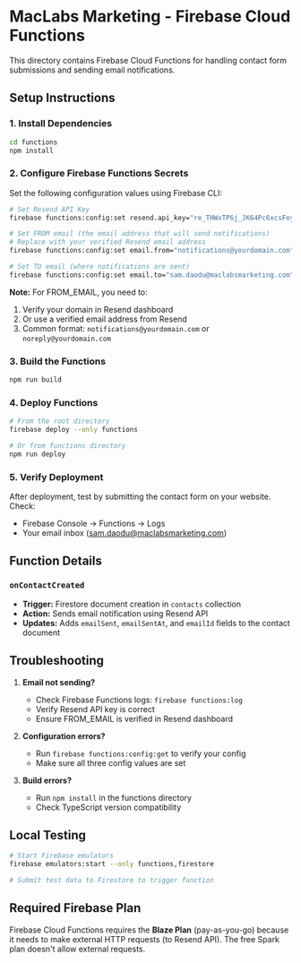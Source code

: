 # MacLabs Marketing - Firebase Cloud Functions

This directory contains Firebase Cloud Functions for handling contact form submissions and sending email notifications.

## Setup Instructions

### 1. Install Dependencies
```bash
cd functions
npm install
```

### 2. Configure Firebase Functions Secrets

Set the following configuration values using Firebase CLI:

```bash
# Set Resend API Key
firebase functions:config:set resend.api_key="re_THWxTP6j_JK64Pc6xcsFoyrMD3bYxfLC7"

# Set FROM email (the email address that will send notifications)
# Replace with your verified Resend email address
firebase functions:config:set email.from="notifications@yourdomain.com"

# Set TO email (where notifications are sent)
firebase functions:config:set email.to="sam.daodu@maclabsmarketing.com"
```

**Note:** For FROM_EMAIL, you need to:
1. Verify your domain in Resend dashboard
2. Or use a verified email address from Resend
3. Common format: `notifications@yourdomain.com` or `noreply@yourdomain.com`

### 3. Build the Functions
```bash
npm run build
```

### 4. Deploy Functions
```bash
# From the root directory
firebase deploy --only functions

# Or from functions directory
npm run deploy
```

### 5. Verify Deployment
After deployment, test by submitting the contact form on your website. Check:
- Firebase Console → Functions → Logs
- Your email inbox (sam.daodu@maclabsmarketing.com)

## Function Details

### `onContactCreated`
- **Trigger:** Firestore document creation in `contacts` collection
- **Action:** Sends email notification using Resend API
- **Updates:** Adds `emailSent`, `emailSentAt`, and `emailId` fields to the contact document

## Troubleshooting

1. **Email not sending?**
   - Check Firebase Functions logs: `firebase functions:log`
   - Verify Resend API key is correct
   - Ensure FROM_EMAIL is verified in Resend dashboard

2. **Configuration errors?**
   - Run `firebase functions:config:get` to verify your config
   - Make sure all three config values are set

3. **Build errors?**
   - Run `npm install` in the functions directory
   - Check TypeScript version compatibility

## Local Testing

```bash
# Start Firebase emulators
firebase emulators:start --only functions,firestore

# Submit test data to Firestore to trigger function
```

## Required Firebase Plan

Firebase Cloud Functions requires the **Blaze Plan** (pay-as-you-go) because it needs to make external HTTP requests (to Resend API). The free Spark plan doesn't allow external requests.

